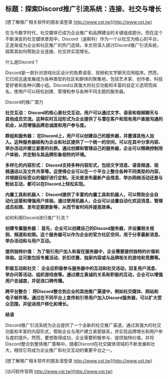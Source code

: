 ## **标题：探索Discord推广引流系统：连接、社交与增长**

[想了解推广相关软件的朋友请登录 http://www.vst.tw](http://www.vst.tw)

在当今数字时代，社交媒体已成为企业推广和品牌建设的关键组成部分。而在这个不断演变的社交媒体景观中，Discord（迪斯科）作为一个以社交为核心的平台，正逐渐成为企业和社区推广的热门选择。本文将深入探讨Discord推广引流系统，探索其如何帮助企业连接、社交并实现增长。

什么是Discord？

Discord是一款针对游戏社区设计的免费语音、视频和文字聊天应用程序。然而，它已经迅速发展成为各种类型的社区和群体的聚集地，包括艺术家、创作者、科技爱好者和各种兴趣小组。Discord以其强大的社交功能和丰富的自定义选项而闻名，使用户可以轻松创建、管理和参与各种不同主题的服务器。

Discord的推广潜力

**社交互动： Discord的核心是社交互动，用户可以通过文字、语音和视频聊天与其他成员交流。这种实时互动形式为企业提供了与潜在客户和现有用户直接沟通的机会，从而增强品牌忠诚度和用户参与度。**

**群组和服务器： 在Discord上，用户可以创建自己的服务器，并邀请其他人加入。这种服务器结构为企业和社区提供了一个统一的空间，可以在其中分享内容、举办活动并建立紧密的社群。通过创建和管理自己的服务器，企业可以精确控制用户体验，并定制与其品牌形象相符的环境。**

**多样化的内容形式： Discord支持多种内容形式，包括文字消息、语音频道、视频通话以及文件共享等。这使得企业可以在一个平台上整合各种不同类型的内容，并根据目标受众的偏好进行定制。无论是发布最新产品信息、举办网络活动还是与粉丝互动，都可以在Discord上轻松实现。**

**内置工具和机器人： Discord提供了丰富的内置工具和机器人，可以帮助企业自动化运营和增强用户体验。通过使用机器人，企业可以设置自动化欢迎消息、管理成员权限、发布定期更新等，从而节省时间并提高效率。**

如何利用Discord进行推广引流？

**创建专属服务器： 首先，企业可以创建自己的Discord服务器，并设置相关规则、频道和权限。这个服务器可以作为企业的官方社区空间，用于分享最新消息、举办活动和与用户互动。**

**提供独特价值： 为了吸引用户加入和留在服务器中，企业需要提供独特的价值和体验。这可能包括专属活动、折扣优惠、独家内容或与品牌相关的游戏和竞赛等。**

**积极互动和社交： 企业应积极参与服务器中的互动和社交活动，回复用户消息、举办问答活动、组织游戏夜等。通过建立真诚的关系和积极的互动，企业可以增强用户忠诚度，并促进口碑传播。**

**跨平台整合： 将Discord整合到企业的其他推广渠道中，例如社交媒体、网站和电子邮件等。通过在不同平台上宣传和引导用户加入Discord服务器，可以扩大受众范围，并促进用户转化和增长。**

**结语**

Discord推广引流系统为企业提供了一个全新的社交推广渠道，通过其强大的社交功能和丰富的内容形式，帮助企业与用户建立紧密联系，并实现品牌增长和用户参与度的提升。然而，要想取得成功，企业需要积极参与、提供独特价值，并将Discord整合到整体推广策略中。随着Discord在社交媒体领域的不断发展和壮大，相信它将成为企业推广和社交互动的重要平台之一。

[想了解推广相关软件的朋友请登录 http://www.vst.tw](http://www.vst.tw)


[访问软件官网 http://www.vst.tw](http://www.vst.tw)
